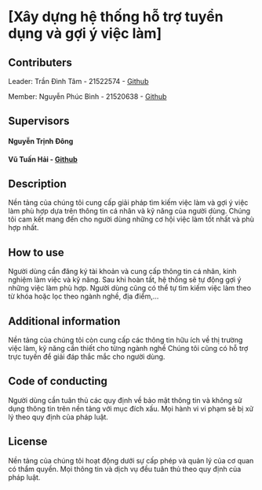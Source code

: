 # [Xây dựng hệ thống hỗ trợ tuyển dụng và gợi ý việc làm]
## Contributers
Leader: Trần Đình Tâm - 21522574 - [Github](https://github.com/Griselda4774)

Member: Nguyễn Phúc Bình - 21520638 - [Github](https://github.com/leesoonduck3009)
## Supervisors
#### Nguyễn Trịnh Đông

#### Vũ Tuấn Hải - [Github](https://github.com/vutuanhai237)

## Description
Nền tảng của chúng tôi cung cấp giải pháp tìm kiếm việc làm và gợi ý việc làm phù hợp dựa trên thông tin cá nhân và kỹ năng của người dùng. Chúng tôi cam kết mang đến cho người dùng những cơ hội việc làm tốt nhất và phù hợp nhất.

## How to use
Người dùng cần đăng ký tài khoản và cung cấp thông tin cá nhân, kinh nghiệm làm việc và kỹ năng.
Sau khi hoàn tất, hệ thống sẽ tự động gợi ý những việc làm phù hợp.
Người dùng cũng có thể tự tìm kiếm việc làm theo từ khóa hoặc lọc theo ngành nghề, địa điểm,…

## Additional information 
Nền tảng của chúng tôi còn cung cấp các thông tin hữu ích về thị trường việc làm, kỹ năng cần thiết cho từng ngành nghề
Chúng tôi cũng có hỗ trợ trực tuyến để giải đáp thắc mắc cho người dùng.

## Code of conducting
Người dùng cần tuân thủ các quy định về bảo mật thông tin và không sử dụng thông tin trên nền tảng với mục đích xấu.
Mọi hành vi vi phạm sẽ bị xử lý theo quy định của pháp luật.

## License
Nền tảng của chúng tôi hoạt động dưới sự cấp phép và quản lý của cơ quan có thẩm quyền. Mọi thông tin và dịch vụ đều tuân thủ theo quy định của pháp luật.
